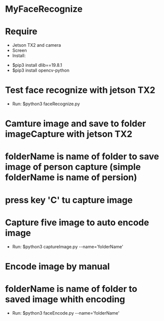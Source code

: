 # MyFaceRecognize

# Require
- Jetson TX2 and camera
- Screen
- Install:
+ $pip3 install dlib==19.8.1
+ $pip3 install opencv-python

# Test face recognize with jetson TX2
- Run: $python3 faceRecognize.py

# Camture image and save to folder imageCapture with jetson TX2
# folderName is name of folder to save image of person capture (simple folderName is name of persion)
# press key 'C' tu capture image
# Capture five image to auto encode image
- Run: $python3 captureImage.py --name='folderName'

# Encode image by manual
# folderName is name of folder to saved image whith encoding
- Run: $python3 faceEncode.py --name='folderName'